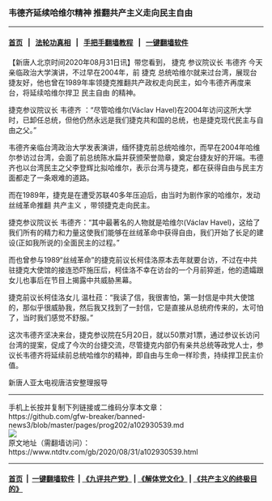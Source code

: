 ### 韦德齐延续哈维尔精神 推翻共产主义走向民主自由
------------------------

#### [首页](https://github.com/gfw-breaker/banned-news3/blob/master/README.md) &nbsp;&nbsp;|&nbsp;&nbsp; [法轮功真相](https://github.com/begood0513/basic/blob/master/README.md)  &nbsp;&nbsp;|&nbsp;&nbsp; [手把手翻墙教程](https://github.com/gfw-breaker/guides/wiki)  &nbsp;&nbsp;|&nbsp;&nbsp; [一键翻墙软件](https://github.com/gfw-breaker/nogfw/blob/master/README.md)  



<div><div class="post_content" itemprop="articleBody">
 <p>
  【新唐人北京时间2020年08月31日讯】带您看到，
  <ok href="https://www.ntdtv.com/gb/捷克.htm">
   捷克
  </ok>
  参议院议长
  <ok href="https://www.ntdtv.com/gb/韦德齐.htm">
   韦德齐
  </ok>
  今天亲临政治大学演讲，不过早在2004年，前
  <ok href="https://www.ntdtv.com/gb/捷克.htm">
   捷克
  </ok>
  总统哈维尔就来过台湾，展现台捷友好，他也曾在1989年率领捷克推翻共产政权走向民主，如今韦德齐再度来台，将延续哈维尔捍卫
  <ok href="https://www.ntdtv.com/gb/民主自由.htm">
   民主自由
  </ok>
  的精神。
 </p>
 <p>
  捷克参议院议长
  <ok href="https://www.ntdtv.com/gb/韦德齐.htm">
   韦德齐
  </ok>
  ：“尽管哈维尔(Václav Havel)在2004年访问这所大学时，已卸任总统，但他仍然永远是我们捷克共和国的总统，也是捷克现代民主与自由之父。”
 </p>
 <p>
  韦德齐亲临台湾政治大学发表演讲，缅怀捷克前总统哈维尔，而早在2004年哈维尔参访过台湾，会面了前总统陈水扁并获颁荣誉勋章，奠定台捷友好的开端。韦德齐也以台湾民主之父李登辉比拟哈维尔，表示台湾与捷克，都在获得自由与民主方面都走了一条艰难的道路。
 </p>
 <p>
  而在1989年，捷克是在遭受苏联40多年压迫后，由当时为剧作家的哈维尔，发动丝绒革命推翻
  <ok href="https://www.ntdtv.com/gb/共产主义.htm">
   共产主义
  </ok>
  ，带领捷克走向民主。
 </p>
 <p>
  捷克参议院议长 韦德齐：“其中最著名的人物就是哈维尔(Václav Havel)，这给了我们所有的精力和力量这使我们能够在丝绒革命中获得自由，我们开始了长足的建设(正如我所说的)全面民主的过程。”
 </p>
 <p>
  而也曾参与1989“丝绒革命”的捷克前议长柯佳洛原本去年就要台访，不过在中共驻捷克大使馆的接连恐吓施压后，柯佳洛不幸在访台的一个月前猝逝，他的遗孀跟女儿也事后在节目上揭露中共威胁黑幕。
 </p>
 <p>
  捷克前议长柯佳洛女儿 温杜菈：“我读了信，我很害怕，第一封信是中共大使馆的，那似乎很威胁我，然后我又找到了一封信，它是直接从总统府传来的，太可怕了，当时我们感觉不舒服。”
 </p>
 <p>
  这次韦德齐坚决来台，捷克参议院在5月20日，就以50票对1票，通过参议长访问台湾的提案，促成了今次的台捷交流，尽管捷克内部仍有亲共总统等政党人士，参议长韦德齐将延续前总统哈维尔的精神，即自由与生命一样珍贵，持续捍卫民主价值。
 </p>
 <p>
  新唐人亚太电视唐洁安整理报导
 </p>
 <div class="single_ad">
 </div>
</div>
</div>
<hr/>
手机上长按并复制下列链接或二维码分享本文章：<br/>
https://github.com/gfw-breaker/banned-news3/blob/master/pages/prog202/a102930539.md <br/>
<a href='https://github.com/gfw-breaker/banned-news3/blob/master/pages/prog202/a102930539.md'><img src='https://github.com/gfw-breaker/banned-news3/blob/master/pages/prog202/a102930539.md.png'/></a> <br/>
原文地址（需翻墙访问）：https://www.ntdtv.com/gb/2020/08/31/a102930539.html


------------------------
#### [首页](https://github.com/gfw-breaker/banned-news3/blob/master/README.md) &nbsp;|&nbsp; [一键翻墙软件](https://github.com/gfw-breaker/nogfw/blob/master/README.md) &nbsp;| [《九评共产党》](https://github.com/gfw-breaker/9ping.md/blob/master/README.md#九评之一评共产党是什么) | [《解体党文化》](https://github.com/gfw-breaker/jtdwh.md/blob/master/README.md) | [《共产主义的终极目的》](https://github.com/gfw-breaker/gczydzjmd.md/blob/master/README.md)


<img src='http://gfw-breaker.win/banned-news3/pages/prog202/a102930539.md' width='0px' height='0px'/>